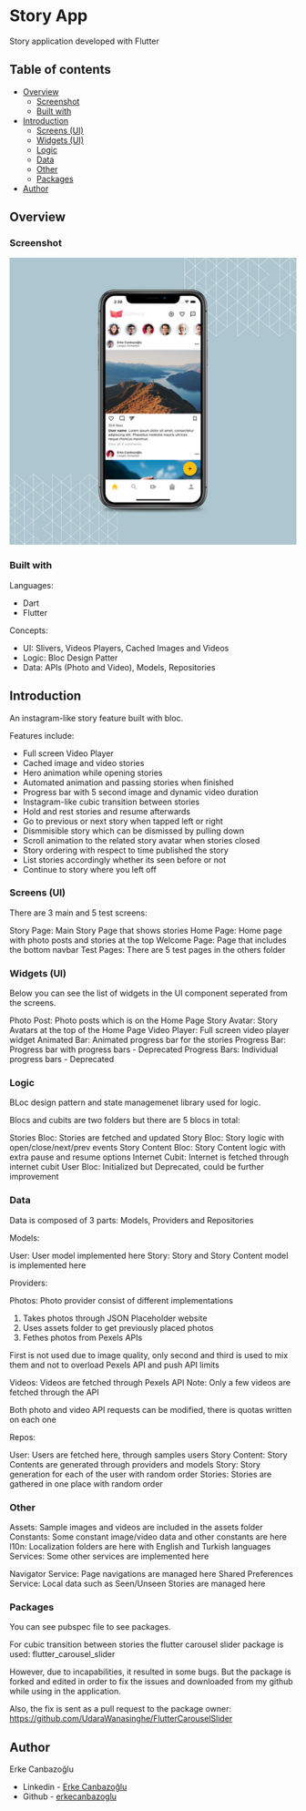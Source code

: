 # Story App

Story application developed with Flutter

## Table of contents

- [Overview](#overview)
  - [Screenshot](#screenshot)
  - [Built with](#built-with)
- [Introduction](#introduction)
  - [Screens (UI)](#ui-screens)
  - [Widgets (UI)](#ui-widgets)
  - [Logic](#logic)
  - [Data](#data)
  - [Other](#other)
  - [Packages](#packages)
- [Author](#author)

## Overview

### Screenshot

![Design preview](./assets/app-square.png)

### Built with

Languages:

- Dart
- Flutter

Concepts:

- UI: Slivers, Videos Players, Cached Images and Videos
- Logic: Bloc Design Patter
- Data: APIs (Photo and Video), Models, Repositories

## Introduction

An instagram-like story feature built with bloc.

Features include:

- Full screen Video Player
- Cached image and video stories
- Hero animation while opening stories
- Automated animation and passing stories when finished
- Progress bar with 5 second image and dynamic video duration
- Instagram-like cubic transition between stories
- Hold and rest stories and resume afterwards
- Go to previous or next story when tapped left or right
- Dismmisible story which can be dismissed by pulling down
- Scroll animation to the related story avatar when stories closed
- Story ordering with respect to time published the story
- List stories accordingly whether its seen before or not
- Continue to story where you left off

### Screens (UI)

There are 3 main and 5 test screens:

Story Page: Main Story Page that shows stories
Home Page: Home page with photo posts and stories at the top
Welcome Page: Page that includes the bottom navbar
Test Pages: There are 5 test pages in the others folder

### Widgets (UI)

Below you can see the list of widgets in the UI component seperated from the screens.

Photo Post: Photo posts which is on the Home Page
Story Avatar: Story Avatars at the top of the Home Page
Video Player: Full screen video player widget
Animated Bar: Animated progress bar for the stories
Progress Bar: Progress bar with progress bars - Deprecated
Progress Bars: Individual progress bars - Deprecated

### Logic

BLoc design pattern and state managemenet library used for logic.

Blocs and cubits are two folders but there are 5 blocs in total:

Stories Bloc: Stories are fetched and updated
Story Bloc: Story logic with open/close/next/prev events
Story Content Bloc: Story Content logic with extra pause and resume options
Internet Cubit: Internet is fetched through internet cubit
User Bloc: Initialized but Deprecated, could be further improvement

### Data

Data is composed of 3 parts: Models, Providers and Repositories

Models:

User: User model implemented here
Story: Story and Story Content model is implemented here

Providers:

Photos: Photo provider consist of different implementations

1. Takes photos through JSON Placeholder website
2. Uses assets folder to get previously placed photos
3. Fethes photos from Pexels APIs

First is not used due to image quality, only second and third is used to mix them and not to overload Pexels API and push API limits

Videos: Videos are fetched through Pexels API
Note: Only a few videos are fetched through the API

Both photo and video API requests can be modified, there is quotas written on each one

Repos:

User: Users are fetched here, through samples users
Story Content: Story Contents are generated through providers and models
Story: Story generation for each of the user with random order
Stories: Stories are gathered in one place with random order

### Other

Assets: Sample images and videos are included in the assets folder
Constants: Some constant image/video data and other constants are here
l10n: Localization folders are here with English and Turkish languages
Services: Some other services are implemented here

Navigator Service: Page navigations are managed here
Shared Preferences Service: Local data such as Seen/Unseen Stories are managed here

### Packages

You can see pubspec file to see packages.

For cubic transition between stories the flutter carousel slider package is used: flutter_carousel_slider

However, due to incapabilities, it resulted in some bugs. But the package is forked and edited in order to fix the issues and downloaded from my github while using in the application.

Also, the fix is sent as a pull request to the package owner: https://github.com/UdaraWanasinghe/FlutterCarouselSlider

## Author

Erke Canbazoğlu

- Linkedin - [Erke Canbazoğlu](https://www.linkedin.com/in/erkecanbazoglu/)
- Github - [erkecanbazoglu](https://github.com/erkecanbazoglu)
